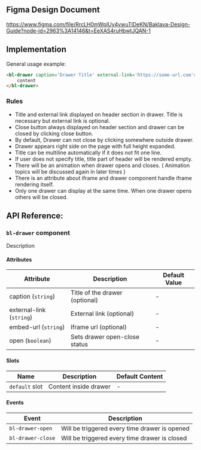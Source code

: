 ## Figma Design Document

https://www.figma.com/file/RrcLH0mWpIUy4vwuTlDeKN/Baklava-Design-Guide?node-id=2963%3A14146&t=EeXAS4ruHbwtJQAN-1

## Implementation

General usage example:

```html
<bl-drawer caption='Drawer Title' external-link='https://some-url.com'>
    content
</bl-drawer>
```

### Rules

* Title and external link displayed on header section in drawer. Title is necessary but external link is optional.
* Close button always displayed on header section and drawer can be closed by clicking close button.
* By default, Drawer can not close by clicking somewhere outside drawer.
* Drawer appears right side on the page with full height expanded.
* Title can be multiline automatically if it does not fit one line.
* If user does not specify title, title part of header will be rendered empty.
* There will be an animation when drawer opens and closes. ( Animation topics will be discussed again in later times )
* There is an attribute about iframe and drawer component handle iframe rendering itself.
* Only one drawer can display at the same time. When one drawer opens others will be closed.

## API Reference:

### `bl-drawer` component

Description

#### Attributes

| Attribute | Description | Default Value |
| --------------- | --------------- | --------------- |
| caption (`string`) | Title of the drawer (optional) | - |
| external-link (`string`) | External link (optional) | - |
| embed-url (`string`) | Iframe url (optional) | - |
| open (`boolean`) | Sets drawer open-close status | - |

#### Slots

| Name | Description | Default Content |
| --------------- | --------------- | --------------- |
| `default` slot | Content inside drawer  | - |

#### Events

| Event | Description |
| --------------- | --------------- |
| `bl-drawer-open` | Will be triggered every time drawer is opened |
| `bl-drawer-close` | Will be triggered every time drawer is closed |
